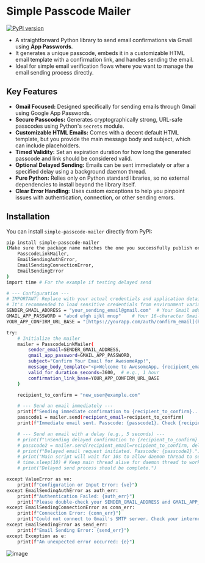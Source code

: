 # Simple Passcode Mailer

[![PyPI version](https://badge.fury.io/py/simple-passcode-mailer.svg)](https://badge.fury.io/py/simple-passcode-mailer) 
* A straightforward Python library to send email confirmations via Gmail using **App Passwords**. 
* It generates a unique passcode, embeds it in a customizable HTML email template with a confirmation link, and handles sending the email. 
* Ideal for simple email verification flows where you want to manage the email sending process directly.

## Key Features

* **Gmail Focused:** Designed specifically for sending emails through Gmail using Google App Passwords.
* **Secure Passcodes:** Generates cryptographically strong, URL-safe passcodes using Python's `secrets` module.
* **Customizable HTML Emails:** Comes with a decent default HTML template, but you provide the main message body and subject, which can include placeholders.
* **Timed Validity:** Set an expiration duration for how long the generated passcode and link should be considered valid.
* **Optional Delayed Sending:** Emails can be sent immediately or after a specified delay using a background daemon thread.
* **Pure Python:** Relies only on Python standard libraries, so no external dependencies to install beyond the library itself.
* **Clear Error Handling:** Uses custom exceptions to help you pinpoint issues with authentication, connection, or other sending errors.

## Installation

You can install `simple-passcode-mailer` directly from PyPI:

```bash
pip install simple-passcode-mailer
(Make sure the package name matches the one you successfully publish on PyPI.)Prerequisites for GmailTo use this library with your Gmail account, you must configure it to use an App Password:Enable 2-Step Verification on the Google Account you intend to send emails from. If it's not enabled, you won't be able to generate App Passwords.Generate an App Password:Go to your Google Account: https://myaccount.google.com/Navigate to the "Security" section.Under "How you sign in to Google," find and click on "App passwords." You might need to sign in again.If you don’t see this option, 2-Step Verification might not be set up correctly, or your account type/organization might restrict it.At the bottom, choose "Select app" and pick "Mail."Choose "Select device" and pick "Other (Custom name)." Give it a descriptive name like "My Python Confirmation App."Click "Generate."The App Password is the 16-character code displayed in the yellow bar. Copy this password (without spaces). This is what you'll use as the gmail_app_password when initializing the mailer. Keep it secure.Usage ExampleHere's how to use PasscodeLinkMailer to send a confirmation email:from simple_passcode_mailer import (
    PasscodeLinkMailer,
    EmailSendingAuthError,
    EmailSendingConnectionError,
    EmailSendingError
)
import time # For the example if testing delayed send

# --- Configuration ---
# IMPORTANT: Replace with your actual credentials and application details.
# It's recommended to load sensitive credentials from environment variables or a secure config.
SENDER_GMAIL_ADDRESS = "your_sending_email@gmail.com"  # Your Gmail address
GMAIL_APP_PASSWORD = "abcd efgh ijkl mnop"    # Your 16-character Gmail App Password (no spaces)
YOUR_APP_CONFIRM_URL_BASE = "[https://yourapp.com/auth/confirm_email](https://yourapp.com/auth/confirm_email)" # Base URL for your confirmation endpoint

try:
    # Initialize the mailer
    mailer = PasscodeLinkMailer(
        sender_email=SENDER_GMAIL_ADDRESS,
        gmail_app_password=GMAIL_APP_PASSWORD,
        subject="Confirm Your Email for AwesomeApp!",
        message_body_template="<p>Welcome to AwesomeApp, {recipient_email}!</p><p>Please click the button below or use the link to confirm your email address. Your confirmation code is <strong>{passcode}</strong>.</p><p>This code and link will expire in {validity_duration}.</p>",
        valid_for_duration_seconds=3600,  # e.g., 1 hour
        confirmation_link_base=YOUR_APP_CONFIRM_URL_BASE
    )

    recipient_to_confirm = "new_user@example.com"

    # --- Send an email immediately ---
    print(f"Sending immediate confirmation to {recipient_to_confirm}...")
    passcode1 = mailer.send(recipient_email=recipient_to_confirm)
    print(f"Immediate email sent. Passcode: {passcode1}. Check {recipient_to_confirm}.")

    # --- Send an email with a delay (e.g., 5 seconds) ---
    # print(f"\nSending delayed confirmation to {recipient_to_confirm} (5s delay)...")
    # passcode2 = mailer.send(recipient_email=recipient_to_confirm, delay_seconds=5)
    # print(f"Delayed email request initiated. Passcode: {passcode2}.")
    # print("Main script will wait for 10s to allow daemon thread to send...")
    # time.sleep(10) # Keep main thread alive for daemon thread to work
    # print("Delayed send process should be complete.")

except ValueError as ve:
    print(f"Configuration or Input Error: {ve}")
except EmailSendingAuthError as auth_err:
    print(f"Authentication Failed: {auth_err}")
    print("Please double-check your SENDER_GMAIL_ADDRESS and GMAIL_APP_PASSWORD, and ensure 2FA/App Password is set up correctly.")
except EmailSendingConnectionError as conn_err:
    print(f"Connection Error: {conn_err}")
    print("Could not connect to Gmail's SMTP server. Check your internet connection or firewall.")
except EmailSendingError as send_err:
    print(f"Email Sending Error: {send_err}")
except Exception as e:
    print(f"An unexpected error occurred: {e}")
```

![image](https://github.com/user-attachments/assets/d2bed1e8-c531-4d2e-ac23-ad2b0431bb74)
